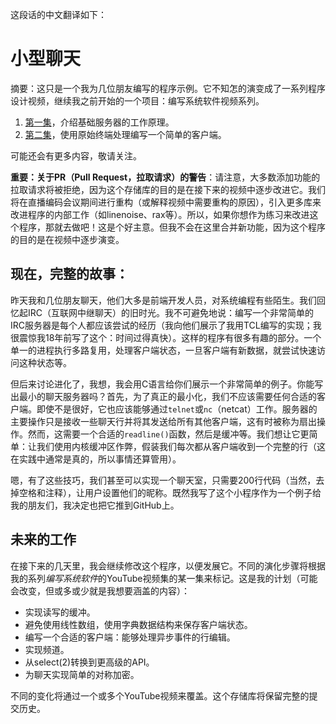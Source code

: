 这段话的中文翻译如下：

# 小型聊天

摘要：这只是一个我为几位朋友编写的程序示例。它不知怎的演变成了一系列程序设计视频，继续我之前开始的一个项目：编写系统软件视频系列。

1. [第一集](https://www.youtube.com/watch?v=eT02gzeLmF0)，介绍基础服务器的工作原理。
2. [第二集](https://youtu.be/yogoUJ2zVYY)，使用原始终端处理编写一个简单的客户端。

可能还会有更多内容，敬请关注。

**重要：关于PR（Pull Request，拉取请求）的警告**：请注意，大多数添加功能的拉取请求将被拒绝，因为这个存储库的目的是在接下来的视频中逐步改进它。我们将在直播编码会议期间进行重构（或解释视频中需要重构的原因），引入更多库来改进程序的内部工作（如linenoise、rax等）。所以，如果你想作为练习来改进这个程序，那就去做吧！这是个好主意。但我不会在这里合并新功能，因为这个程序的目的是在视频中逐步演变。

## 现在，完整的故事：

昨天我和几位朋友聊天，他们大多是前端开发人员，对系统编程有些陌生。我们回忆起IRC（互联网中继聊天）的旧时光。我不可避免地说：编写一个非常简单的IRC服务器是每个人都应该尝试的经历（我向他们展示了我用TCL编写的实现；我很震惊我18年前写了这个：时间过得真快）。这样的程序有很多有趣的部分。一个单一的进程执行多路复用，处理客户端状态，一旦客户端有新数据，就尝试快速访问这种状态等。

但后来讨论进化了，我想，我会用C语言给你们展示一个非常简单的例子。你能写出最小的聊天服务器吗？首先，为了真正的最小化，我们不应该需要任何合适的客户端。即使不是很好，它也应该能够通过`telnet`或`nc`（netcat）工作。服务器的主要操作只是接收一些聊天行并将其发送给所有其他客户端，这有时被称为扇出操作。然而，这需要一个合适的`readline()`函数，然后是缓冲等。我们想让它更简单：让我们使用内核缓冲区作弊，假装我们每次都从客户端收到一个完整的行（这在实践中通常是真的，所以事情还算管用）。

嗯，有了这些技巧，我们甚至可以实现一个聊天室，只需要200行代码（当然，去掉空格和注释），让用户设置他们的昵称。既然我写了这个小程序作为一个例子给我的朋友们，我决定也把它推到GitHub上。

## 未来的工作

在接下来的几天里，我会继续修改这个程序，以便发展它。不同的演化步骤将根据我的系列*编写系统软件*的YouTube视频集的某一集来标记。这是我的计划（可能会改变，但或多或少就是我想要涵盖的内容）：

* 实现读写的缓冲。
* 避免使用线性数组，使用字典数据结构来保存客户端状态。
* 编写一个合适的客户端：能够处理异步事件的行编辑。
* 实现频道。
* 从select(2)转换到更高级的API。
* 为聊天实现简单的对称加密。

不同的变化将通过一个或多个YouTube视频来覆盖。这个存储库将保留完整的提交历史。